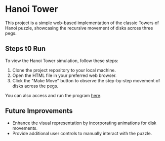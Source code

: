 # Hanoi Tower

This project is a simple web-based implementation of the classic Towers of Hanoi puzzle, showcasing the recursive movement of disks across three pegs.

## Steps t0 Run

To view the Hanoi Tower simulation, follow these steps:

1. Clone the project repository to your local machine.
2. Open the HTML file in your preferred web browser.
3. Click the "Make Move" button to observe the step-by-step movement of disks across the pegs.

You can also access and run the program [here](https://prakashkumarmca23.github.io/honaiTower/).

## Future Improvements

- Enhance the visual representation by incorporating animations for disk movements.
- Provide additional user controls to manually interact with the puzzle.



